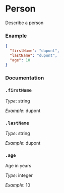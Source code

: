 # Person

Describe a person

### Example

```json
{
  "firstName": "dupont",
  "lastName": "dupont",
  "age": 10
}
```


### Documentation

### `.firstName`





*Type*: string





*Example*: dupont

### `.lastName`





*Type*: string





*Example*: dupont

### `.age`



Age in years

*Type*: integer





*Example*: 10